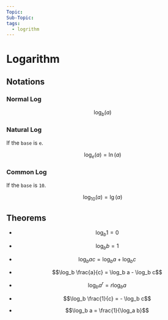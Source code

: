 ```yaml
---
Topic: 
Sub-Topic: 
tags:
  - logrithm
---
```


# Logarithm

## Notations

### Normal Log

$$\log_b (a)$$

### Natural Log

If the `base` is `e`.  

$$\log_e (a) = \ln (a)$$

### Common Log

If the `base` is `10`.

$$\log_{10} (a) = \lg (a)$$

## Theorems

- $$\log_b 1 = 0$$

- $$\log_b b = 1$$

- $$\log_b ac = \log_b a + \log_b c$$

- $$\log_b \frac{a}{c} = \log_b a - \log_b c$$

- $$\log_b a^r = r \log_b a$$

- $$\log_b \frac{1}{c} = - \log_b c$$

- $$\log_b a = \frac{1}{\log_a b}$$
